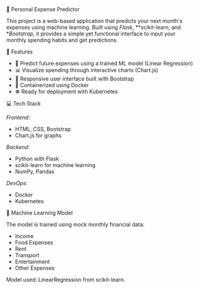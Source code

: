 🧮 Personal Expense Predictor

This project is a web-based application that predicts your next month's expenses using machine learning. Built using *Flask*, **scikit-learn, and **Bootstrap*, it provides a simple yet functional interface to input your monthly spending habits and get predictions.

🚀 Features

- 🧠 Predict future expenses using a trained ML model (Linear Regression)
- 📊 Visualize spending through interactive charts (Chart.js)
- 📱 Responsive user interface built with Bootstrap
- 🐳 Containerized using Docker
- ☸ Ready for deployment with Kubernetes


 💻 Tech Stack

*Frontend*:
- HTML, CSS, Bootstrap
- Chart.js for graphs

*Backend*:
- Python with Flask
- scikit-learn for machine learning
- NumPy, Pandas

*DevOps*:
- Docker
- Kubernetes

 🧠 Machine Learning Model

The model is trained using mock monthly financial data:
- Income
- Food Expenses
- Rent
- Transport
- Entertainment
- Other Expenses

Model used: LinearRegression from scikit-learn.
